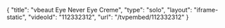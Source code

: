 {
    "title": "vbeaut Eye Never Eye Creme",
    "type": "solo",
    "layout": "iframe-static",
    "videoId": "112332312",
    "url": "\/tvpembed\/112332312"
}